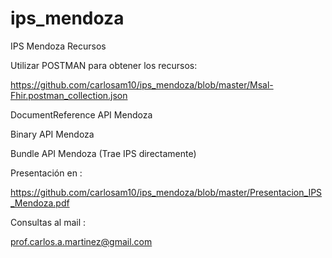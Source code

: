 # ips_mendoza

IPS Mendoza Recursos

Utilizar POSTMAN para obtener los recursos:

  https://github.com/carlosam10/ips_mendoza/blob/master/Msal-Fhir.postman_collection.json

DocumentReference API Mendoza

Binary API Mendoza

Bundle API Mendoza (Trae IPS directamente)

Presentación en :

  https://github.com/carlosam10/ips_mendoza/blob/master/Presentacion_IPS_Mendoza.pdf

Consultas al mail : 

prof.carlos.a.martinez@gmail.com


